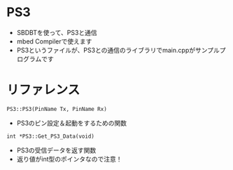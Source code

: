 # PS3
- SBDBTを使って、PS3と通信  
- mbed Compilerで使えます  
- PS3というファイルが、PS3との通信のライブラリでmain.cppがサンプルプログラムです  

# リファレンス 
`PS3::PS3(PinName Tx, PinName Rx)`  
- PS3のピン設定＆起動をするための関数  

`int *PS3::Get_PS3_Data(void)`  
- PS3の受信データを返す関数  
- 返り値がint型のポインタなので注意！
